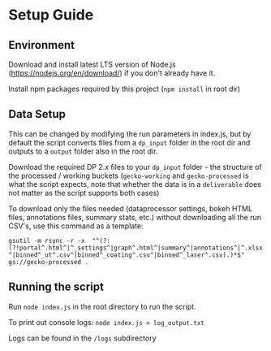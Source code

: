 # Setup Guide

## Environment
Download and install latest LTS version of Node.js (https://nodejs.org/en/download/) if you don't already have it.

Install npm packages required by this project (`npm install` in root dir)

## Data Setup
This can be changed by modifying the run parameters in index.js, but by default the script converts files from a `dp_input` folder in the root dir and outputs to a `output` folder also in the root dir.

Download the required DP 2.x files to your `dp_input` folder - the structure of the processed / working buckets (`gecko-working` and `gecko-processed` is what the script expects, note that whether the data is in a `deliverable` does not matter as the script supports both cases)

To download only the files needed (dataprocessor settings, bokeh HTML files, annotations files, summary stats, etc.) without downloading all the run CSV's, use this command as a template:

`gsutil -m rsync -r -x  "^(?:(?!portal^.html^|^_settings^|graph^.html^|summary^|annotations^|^.xlsx^|binned^_ut^.csv^|binned^_coating^.csv^|binned^_laser^.csv).)*$" gs://gecko-processed .`

## Running the script
Run `node index.js` in the root directory to run the script.

To print out console logs:
`node index.js > log_output.txt`

Logs can be found in the `/logs` subdirectory